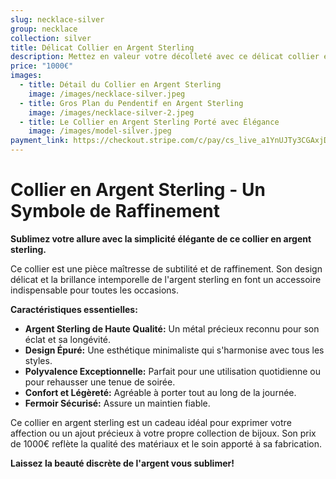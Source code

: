 ```yaml
---
slug: necklace-silver
group: necklace
collection: silver
title: Délicat Collier en Argent Sterling
description: Mettez en valeur votre décolleté avec ce délicat collier en argent sterling. Son design épuré et l'éclat subtil de l'argent en font un bijou polyvalent, parfait pour ajouter une touche de sophistication discrète à votre style quotidien ou pour compléter une tenue élégante.
price: "1000€"
images:
  - title: Détail du Collier en Argent Sterling
    image: /images/necklace-silver.jpeg
  - title: Gros Plan du Pendentif en Argent Sterling
    image: /images/necklace-silver-2.jpeg
  - title: Le Collier en Argent Sterling Porté avec Élégance
    image: /images/model-silver.jpeg
payment_link: https://checkout.stripe.com/c/pay/cs_live_a1YnUJTy3CGAxjDfro7RK0dvNJ1klGP2bkFRAN0T97vPvkzHmvqwVKLdTj
---
```


# Collier en Argent Sterling - Un Symbole de Raffinement

**Sublimez votre allure avec la simplicité élégante de ce collier en argent sterling.**

Ce collier est une pièce maîtresse de subtilité et de raffinement. Son design délicat et la brillance intemporelle de l'argent sterling en font un accessoire indispensable pour toutes les occasions.

**Caractéristiques essentielles:**

* **Argent Sterling de Haute Qualité:** Un métal précieux reconnu pour son éclat et sa longévité.
* **Design Épuré:** Une esthétique minimaliste qui s'harmonise avec tous les styles.
* **Polyvalence Exceptionnelle:** Parfait pour une utilisation quotidienne ou pour rehausser une tenue de soirée.
* **Confort et Légèreté:** Agréable à porter tout au long de la journée.
* **Fermoir Sécurisé:** Assure un maintien fiable.

Ce collier en argent sterling est un cadeau idéal pour exprimer votre affection ou un ajout précieux à votre propre collection de bijoux. Son prix de 1000€ reflète la qualité des matériaux et le soin apporté à sa fabrication.

**Laissez la beauté discrète de l'argent vous sublimer!**
